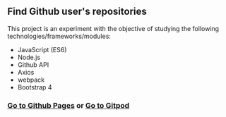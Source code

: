 ## Find Github user's repositories

This project is an experiment with the objective of studying the following technologies/frameworks/modules:
- JavaScript (ES6)
- Node.js
- Github API 
- Axios
- webpack
- Bootstrap 4

### [Go to Github Pages](https://hanseld28.github.io/find-repos/public/index.html) or [Go to Gitpod](https://gitpod.io/#github.com/hanseld28/find-repos)
